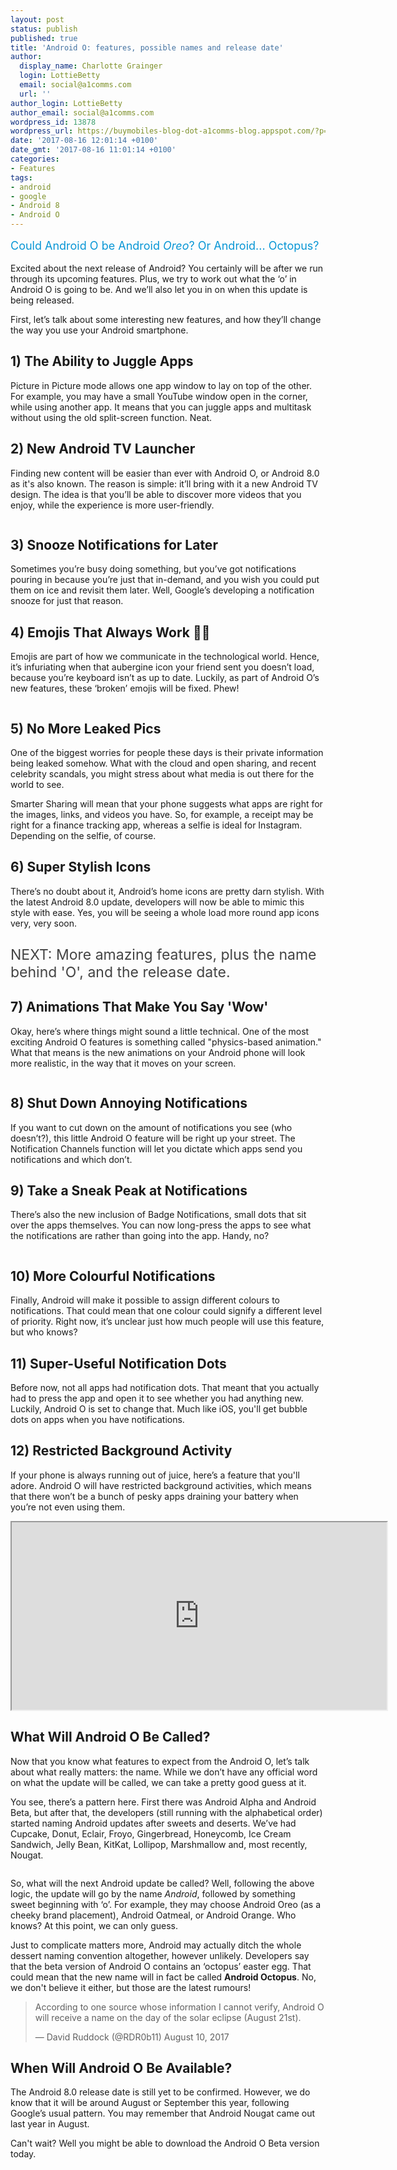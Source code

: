 ```yaml
---
layout: post
status: publish
published: true
title: 'Android O: features, possible names and release date'
author:
  display_name: Charlotte Grainger
  login: LottieBetty
  email: social@a1comms.com
  url: ''
author_login: LottieBetty
author_email: social@a1comms.com
wordpress_id: 13878
wordpress_url: https://buymobiles-blog-dot-a1comms-blog.appspot.com/?p=13878
date: '2017-08-16 12:01:14 +0100'
date_gmt: '2017-08-16 11:01:14 +0100'
categories:
- Features
tags:
- android
- google
- Android 8
- Android O
---
```

<p><span class="postStandFirst" style="color: #0896d5; line-height: 26px; font-size: 18px;">Could Android O&nbsp;be Android <em>Oreo</em>? Or Android... Octopus?</span></p>
<p>Excited about the next release of Android? You certainly will be after we run through its upcoming features. Plus, we try to work out what the &lsquo;o&rsquo; in Android O is going to be. And we&rsquo;ll also let you in on when this update is being released.</p>
<p>First, let&rsquo;s talk about some interesting new features, and how they&rsquo;ll change the way you use your Android smartphone.</p>
<h2>1) The Ability to Juggle Apps</h2>
<p><span style="font-weight: 400;">Picture in Picture mode allows one app window to lay on top of the other. For example, you may have a small YouTube window open in the corner, while using another app. It means that you can juggle apps and multitask without using the old split-screen function. Neat. </span></p>
<h2>2) New Android TV Launcher</h2>
<p>Finding new content will be easier than ever with Android O, or Android 8.0 as it's also known. The reason is simple: it&rsquo;ll bring with it a new Android TV design. The idea is that you&rsquo;ll be able to discover more videos that you enjoy, while the experience is more user-friendly.</p>
<p><img class="aligncenter size-full wp-image-13881" src="https://lh3.googleusercontent.com/TTj0FFuvvD4uRCMMnwP5WI13uXi_A28e0xSgrhlioMnMgK_EOmDq2s4X8rhNmv0TXg5beQJmTWpB0EXq8yX1n6_y-A=s0" alt="" /></p>
<h2>3) Snooze Notifications for Later</h2>
<p>Sometimes you&rsquo;re busy doing something, but you&rsquo;ve got notifications pouring in because you&rsquo;re just that in-demand, and you wish you could put them on ice and revisit them later. Well, Google&rsquo;s developing a notification snooze for just that reason.</p>
<h2>4) Emojis That Always Work&nbsp;&#x1f64c;&#x1f3fb;</h2>
<p>Emojis are part of how we communicate in the technological world. Hence, it&rsquo;s infuriating when that aubergine icon your friend sent you doesn&rsquo;t load, because you&rsquo;re keyboard isn&rsquo;t as up to date. Luckily, as part of Android O&rsquo;s new features, these &lsquo;broken&rsquo; emojis will be fixed. Phew!</p>
<p><img class="aligncenter size-full wp-image-13882" src="https://lh3.googleusercontent.com/YsBgYQosmTSAW5ME4PJMYfNFYNkQ8mcIDgl-heopyElybyAoLB9z9ZIPFCdC7nmadMSHXtKPWV0_zZEHu1tvKOEwIg=s0" alt="" /></p>
<h2>5) No More Leaked Pics</h2>
<p>One of the biggest worries for people these days is their private information being leaked somehow. What with the cloud and open sharing, and recent celebrity scandals, you might stress about what media is out there for the world to see.</p>
<p>Smarter Sharing will mean that your phone suggests what apps are right for the images, links, and videos you have. So, for example, a receipt may be right for a finance tracking app, whereas a selfie is ideal for Instagram. Depending on the selfie, of course.</p>
<h2>6) Super Stylish Icons</h2>
<p>There&rsquo;s no doubt about it, Android&rsquo;s home icons are pretty darn stylish. With the latest Android 8.0&nbsp;update, developers will now be able to mimic this style with ease. Yes, you will be seeing a whole load more round app icons very, very soon.</p>
<p><img class="aligncenter size-full wp-image-13888" src="https://lh3.googleusercontent.com/hxuO7hkesYRgwH7cu5tr3LwGE7Hh_mpY0AXmRoRWRb_kmGNf2b2Y2_Z18twOAPg7ILXbzpFPPf9SwQpcaMTrnfhM=s0" alt="" /></p>
<p><span class="" style="font-size: 23px; color: #444444;">NEXT: More amazing features, plus the name behind 'O', and the release date.</span></p>
<p><!--nextpage--></p>
<h2>7) Animations That Make You Say 'Wow'</h2>
<p>Okay, here&rsquo;s where things might sound a little technical. One of the most exciting Android O features is something called "physics-based animation." What that means is the new animations on your Android phone will look more realistic, in the way that it moves on your screen.</p>
<p><img class="aligncenter size-full wp-image-13890" src="https://lh3.googleusercontent.com/Y3xCNx7JhQSjMB_U6cu6tWHmQ_XhhvOTRlGSFJzrpktSMr0uKZ-EqKbucSxBQVpRUop_svX6BlQJNRhFHjOO9vSl=s0" alt="" /></p>
<h2>8) Shut Down Annoying Notifications</h2>
<p>If you want to cut down on the amount of notifications you see (who doesn&rsquo;t?), this little Android O feature will be right up your street. The Notification Channels function will let you dictate which apps send you notifications and which don&rsquo;t.</p>
<h2>9) Take a Sneak Peak at Notifications</h2>
<p>There&rsquo;s also the new inclusion of Badge Notifications, small dots that sit over the apps themselves. You can now long-press the apps to see what the notifications are rather than going into the app. Handy, no?</p>
<p><img class="aligncenter size-full wp-image-13884" src="https://lh3.googleusercontent.com/d0PiT8hV87EmZxOzLhjhwUy8ESfgEtGJ12jJgmbEzp6MeLfVzzMzhIEbc03Oxt4_Rni9sVjWQLPgxEW0V9dSwjTtAA=s0" alt="" /></p>
<h2>10) More Colourful Notifications</h2>
<p>Finally, Android will make it possible to assign different colours to notifications. That could mean that one colour could signify a different level of priority. Right now, it&rsquo;s unclear just how much people will use this feature, but who knows?</p>
<h2>11) Super-Useful Notification Dots</h2>
<p><span style="font-weight: 400;">Before now, not all apps had notification dots. That meant that you actually had to press the app and open it to see whether you had anything new. Luckily, Android O is set to change that. Much like iOS, you'll get bubble dots on apps when you have notifications.</span></p>
<h2>12) Restricted Background Activity</h2>
<p><span style="font-weight: 400;">If your phone is always running out of juice, here&rsquo;s a feature that you'll adore. Android O will have restricted background activities, which means that there won&rsquo;t be a bunch of pesky apps draining your battery when you&rsquo;re not even using them. </span></p>
<p><iframe src="https://gfycat.com/ifr/SharpGrandioseAmericancicada" width="600" height="300" allowfullscreen="allowfullscreen"></iframe></p>
<h2>What Will Android O Be Called?</h2>
<p>Now that you know what features to expect from the Android O, let&rsquo;s talk about what really matters: the name. While we don&rsquo;t have any official word on what the update will be called, we can take a pretty good guess at it.</p>
<p>You see, there&rsquo;s a pattern here. First there was Android Alpha and Android Beta, but after that, the developers (still running with the alphabetical order) started naming Android updates after sweets and deserts. We&rsquo;ve had Cupcake, Donut, Eclair, Froyo, Gingerbread, Honeycomb, Ice Cream Sandwich, Jelly Bean, KitKat, Lollipop, Marshmallow and, most recently, Nougat.</p>
<p><img class="aligncenter size-full wp-image-13886" src="https://lh3.googleusercontent.com/9RkoYiTCXFUjn-41lu974tMyb82IQtJeEYDjxHBBJschDu7H20dS5B3VFbCirgyPslkDduN5f-XgxTosNQPG__Xqjw=s0" alt="" /></p>
<p>So, what will the next Android update be called? Well, following the above logic, the update will go by the name <em>Android</em>, followed by something sweet&nbsp;beginning with &lsquo;o&rsquo;. For example, they may choose Android Oreo (as a cheeky brand placement), Android Oatmeal, or Android Orange. Who knows? At this point, we can only guess.</p>
<p><span style="font-weight: 400;">Just to complicate matters more, Android may actually ditch the whole dessert naming convention altogether, however unlikely. Developers say that the beta version of Android O contains an &lsquo;octopus&rsquo; easter egg. That could mean that the new name will in fact be called&nbsp;</span><b>Android Octopus</b><span style="font-weight: 400;">. No, we don't believe it either, but those are the latest rumours!</span></p>
<blockquote class="twitter-tweet" data-lang="en">
<p dir="ltr" lang="en">According to one source whose information I cannot verify, Android O will receive a name on the day of the solar eclipse (August 21st).</p>
<p>&mdash; David Ruddock (@RDR0b11) August 10, 2017</p></blockquote>
<p><script async src="//platform.twitter.com/widgets.js" charset="utf-8"></script></p>
<h2>When Will Android O Be Available?</h2>
<p>The Android 8.0&nbsp;release date is still yet to be confirmed. However, we do know that it will be around August or September this year, following Google&rsquo;s usual pattern. You may remember that Android Nougat came out last year in August.</p>
<p>Can't wait? Well you might be able to download the Android O Beta version today.</p>

